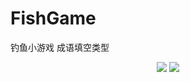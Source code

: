 # FishGame
钓鱼小游戏
成语填空类型
<p align="center">
<a href="https://www.npmjs.com/package/drone"><img src=https://img.shields.io/npm/l/express.svg></a>
<a href="https://www.npmjs.com/package/drone"><img src=https://img.shields.io/badge/swift}.svg></a>
</p>
